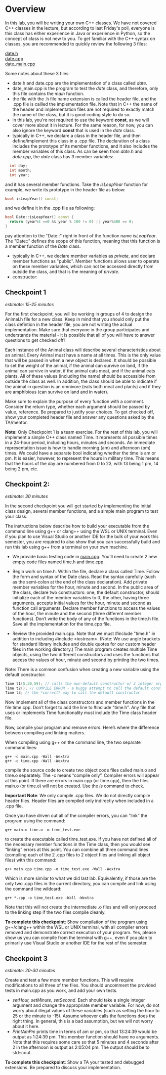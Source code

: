 # Overview

In this lab, you will be writing your own C++ classes. We have not covered C++ classes in the lecture, but according to last Friday's poll, everyone is this class has either experience in Java or experience in Python, so the concept of class is not new to you. To get familiar with the C++ syntax on classes, you are recommended to quickly review the following 3 files:

[date.h](../../lectures/03_classes_I/date.h)  
[date.cpp](../../lectures/03_classes_I/date.cpp)  
[date_main.cpp](../../lectures/03_classes_I/date_main.cpp)

Some notes about these 3 files:

- date.h and date.cpp are the implementation of a class called *date*.
- date_main.cpp is the program to test the *date* class, and therefore, only this file contains the *main* function.
- the file with the .h file name extension is called the header file, and the .cpp file is callled the implementation file. Note that in C++ the name of the header and implementation files are not required to exactly match the name of the class, but it is good coding style to do so.
- in this lab, you're not required to use the keyword **const**, as we will cover more about it in lecture. For the same reason, for now, you can also ignore the keyword **const** that is used in the *date* class.
- typically in C++, we declare a class in the header file, and then define/implement this class in a .cpp file. The declaration of a class includes the prototype of its member functions, and it also includes the member variables of this class. As can be seen from *date.h* and *date.cpp*, the *date* class has 3 member variables:
```cpp
  int day;
  int month;
  int year;
```
 and it has several member functions. Take the *isLeapYear* function for example, we write its prototype in the header file as below:

```cpp
bool isLeapYear() const;  
```

 and we define it in the .cpp file as following:

```cpp
bool Date::isLeapYear() const {
  return (year%4 ==0 && year % 100 != 0) || year%400 == 0;
}
```

pay attention to the "Date::" right in front of the function name *isLeapYear*. The "Date::" defines the scope of this function, meaning that this function is a member function of the *Date* class.
- typically in C++, we declare member variables as *private*, and declare member functions as "public". Member functions allows user to operate on these member variables, which can not be accessed directly from outside the class, and that is the meaning of *private*.
- constructor: 

## Checkpoint 1
*estimate: 15-25 minutes*

For the first checkpoint, you will be working in groups of 4 to design the Animal.h file for a new class.
Keep in mind that you should only put the class defintion in the header file, you are not writing the actual
implementation. Make sure that everyone in the group participates and understands the material - it is
possible that all of you will have to answer questions to get checked off!

Each instance of the Animal class will describe several characteristics about an animal. Every Animal must
have a name at all times. This is the only value that will be passed in when a new object is declared. It
should be possible to set the weight of the animal, if the animal can survive on land, if the animal can survive
in water, if the animal eats meat, and if the animal eats plants. All of these values (including the name)
should be accessible from outside the class as well. In addition, the class should be able to indicate if the
animal in question is an omnivore (eats both meat and plants) and if they are amphibious (can survive on
land and in water).

Make sure to explain the purpose of every function with a comment. Consider the return type, whether each
argument should be passed by value, reference. Be prepared to justify your choices. To get
checked off, show your completed header file and answer any questions asked by the TA/mentor.

<!-- or constant reference, and whether or not the function is a
constant member function (has const after the argument list). -->
<!-- we should not ask anything about the keyword constant, as that hasn't been thoroughly covered in class. -->

**Note:** Only Checkpoint 1 is a team exercise. For the rest of this lab, you will implement a simple
C++ class named Time. It represents all possible times in a 24-hour period, including hours, minutes and
seconds. An immediate representation issue is how to handle morning (am) and afternoon (pm) times. We
could have a separate bool indicating whether the time is am or pm. It is easier, however, to represent the
hours in military time. This means that the hours of the day are numbered from 0 to 23, with 13 being 1 pm,
14 being 2 pm, etc.

## Checkpoint 2:
*estimate: 30 minutes*

In the second checkpoint you will get started by implementing the initial class design, several member
functions, and a simple main program to test your class.

The instructions below describe how to build your executable from the command line using g++ or
clang++ using the WSL or UNIX terminal. Even if you plan to use Visual Studio or another IDE for the
bulk of your work this semester, you are required to also show that you can successfully build and run this
lab using g++ from a terminal on your own machine.

- We provide basic testing code in [main.cpp](./main.cpp). You’ll need to create 2 new empty code files named time.h and time.cpp.

- Begin work on time.h. Within the file, declare a class called Time. Follow the form and syntax of the Date class. Read the syntax carefully (such as the semi-colon at the end of the class declaration). Add private member variables for the hour, minute and second. In the public area of the class, declare two constructors: one, the default constructor, should initialize each of the member variables to 0; the other, having three arguments, accepts initial values for the hour, minute and second as function call arguments. Declare member functions to access the values of the hour, the minute and the second (three different member functions). Don’t write the body of any of the functions in the time.h file. Save all the implementation for the time.cpp file.
<!-- It will be crucial for Checkpoint 3 to make these const. (Recall: a const member function can not change the member variables.) -->

- Review the provided main.cpp. Note that we must #include "time.h" in addition to including #include &lt;iostream&gt;. (Note: We use angle brackets for standard library includes and double quotes for our custom header files in the working directory.) The main program creates multiple Time objects, using the two different constructors and uses the functions that access the values of hour, minute and second by printing the two times.

Note: There is a common confusion when creating a new variable using the default constructor:

```cpp
Time t1(5,30,59); // calls the non-default constructor w/ 3 integer arguments
Time t2(); // COMPILE ERROR - a buggy attempt to call the default constuctor
Time t3; // the *correct* way to call the default constructor
```

Now implement all of the class constructors and member functions in the file time.cpp. Don’t forget to
add the line to #include "time.h". Any file that uses or implements Time functionality must include
the Time class header file.

Now, compile your program and remove errors. Here’s where the difference between compiling and
linking matters.

When compiling using g++ on the command line, the two separate command lines:

```console
g++ -c main.cpp -Wall -Wextra
g++ -c time.cpp -Wall -Wextra
```

compile the source code to create two object code files called main.o and time.o separately. The -c
means “compile only”. Compiler errors will appear at this point. If there are errors in main.cpp (or
time.cpp), then the files main.o (or time.o) will not be created. Use the *ls* command to check.

**Important Note**: We only compile .cpp files. We do not directly compile header files. Header files are
compiled only indirectly when included in a .cpp file.

Once you have driven out all of the compiler errors, you can “link” the program using the command:

```console
g++ main.o time.o -o time_test.exe
```

to create the executable called time_test.exe. If you have not defined all of the necessary member
functions in the Time class, then you would see “linking” errors at this point. You can combine all
three command lines (compiling each of the 2 .cpp files to 2 object files and linking all object files) with this command:

```console
g++ main.cpp time.cpp -o time_test.exe -Wall -Wextra
```

Which is more similar to what we did last lab. Equivalently, if those are the only two .cpp files in the
current directory, you can compile and link using the command line wildcard:

```console
g++ *.cpp -o time_test.exe -Wall -Wextra
```

Note that this will not create the intermediate .o files and will only proceed to the linking step if the two files compile cleanly.

**To complete this checkpoint**: Show compilation of the program using g++/clang++ within the
WSL or UNIX terminal, with all compiler errors removed and demonstrate correct execution of your
program. Yes, please show us you can compile from the terminal with g++, even if you plan to primarily
use Visual Studio or another IDE for the rest of the semester.

## Checkpoint 3
*estimate: 20-30 minutes*

Create and test a few more member functions. This will require modifications to all three of the files. You should uncomment the provided tests in main.cpp as you work, and add your own tests.
- *setHour, setMinute, setSecond*. Each should take a single integer argument and change the appropriate
member variable. For now, do not worry about illegal values of these variables (such as setting the
hour to 25 or the minute to -15). Assume whoever calls the functions does the right thing. In general,
this is a bad assumption, but we will not worry about it here.
- *PrintAmPm* prints time in terms of am or pm, so that 13:24:39 would be output as 1:24:39 pm. This
member function should have no arguments. Note that this requires some care so that 5 minutes and
4 seconds after 2 in the afternoon is output as 2:05:04 pm. The output should be to std::cout.

<!--- Finally, let’s create a vector of times, sort it, and output the final order. You’ll need to create a
non-member function called IsEarlierThan which has the prototype:
bool IsEarlierThan(const Time& t1, const Time& t2);
It is very important that the two time objects are passed by constant reference. The prototype should
be in time.h (in the file, but outside of the class declaration) and the implementation should be in
time.cpp. It should return true if t1 is earlier in the day than t2. The tough part, from the logic
viewpoint, is being able to compare two times that have the same hour or even the same hour and the
same minute. Test your function IsEarlierThan.

If your IsEarlierThan function is correct, sorting becomes very easy. You just need to pass the
function to the sorting routine (make sure to #include <algorithm>). Be sure to study the output
and convince yourself things are debugged before asking a TA/mentor for checkoff.
sort(times.begin(), times.end(), IsEarlierThan);

**Importance of const and reference**: After you have debugged and tested this checkpoint, experiment
with const and pass-by-reference on the argument types for the function IsEarlierThan. Change them
from const pass-by-reference to pass-by-reference w/o the const. Use the -Wall compiler flag to enable
all warnings.

You may see compiler errors/warnings with some OS/compilers. The problem is that the compiler
expects the parameters of the comparison function (the 3rd argument to the sort function) to be in
a certain form and complains that it can not find the function when the parameters are not in this
form. Basically the STL sort function doesn’t want to sort a collection of data if that data is changing
during/because of the sorting process!

Note: Make sure to try this with the g++ compiler as the Visual Studio compiler may not be as
strict with const type checking. Also, try IsEarlierThan with pass-by-value parameters. What’s the
difference? Switch the function back to const pass-by-reference parameters before asking for a checkoff.
-->

**To complete this checkpoint**: Show a TA your tested and debugged extensions. Be prepared to
discuss your implementation. <!--and const and pass-by-reference.-->
